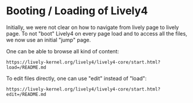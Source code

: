 # Booting / Loading of Lively4


Initially, we were not clear on how to navigate from lively page to lively page. To not "boot" Lively4 on every page load and to access all the files, we now use an initial "jump" page.

One can be able to browse all kind of content:

```
https://lively-kernel.org/lively4/lively4-core/start.html?load=/README.md

```
To edit files directly, one can use "edit" instead of "load":
```
https://lively-kernel.org/lively4/lively4-core/start.html?edit=/README.md
```
